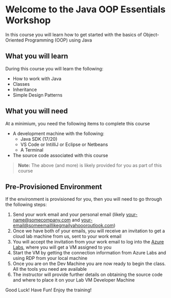 # Welcome to the Java OOP Essentials Workshop

In this course you will learn how to get started with the basics of Object-Oriented Programming (OOP) using Java

## What you will learn

During this course you will learn the following:

- How to work with Java 
- Classes
- Inheritance
- Simple Design Patterns

## What you will need

At a minimium, you need the following items to complete this course 

- A development machine with the following:
    - Java SDK (17/20)
    - VS Code or IntilliJ or Eclipse or Netbeans
    - A Terminal
- The source code associated with this course

>**Note:** The above (and more) is likely provided for you as part of this course

## Pre-Provisioned Environment

If the environment is provisioned for you, then you will need to go through the following steps:

1) Send your work email and your personal email (likely your-name@somecompany.com and your-email@someemaillikegmailyahoooroutlook.com)
2) Once we have both of your emails, you will receive an invitation to get a cloud lab machine from us, sent to your work email
3) You will accept the invitation from your work email to log into the [Azure Labs](https://www.azurelabs.com), where you will get a VM assigned to you
4) Start the VM by getting the connection information from Azure Labs and using RDP from your local machine
5) Once you are on the Dev Machine you are now ready to begin the class.  All the tools you need are available
6) The instructor will provide further details on obtaining the source code and where to place it on your Lab VM Developer Machine

Good Luck! Have Fun! Enjoy the training!
